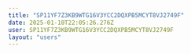 ```yaml
---
title: "SP11YF7Z3KB9WTG16V3YCC2DQXPB5MCYT8VJ2749F"
date: 2025-01-10T22:05:26.276Z
user: SP11YF7Z3KB9WTG16V3YCC2DQXPB5MCYT8VJ2749F
layout: "users"
---
```

    